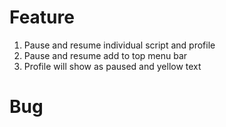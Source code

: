 # Feature

1. Pause and resume individual script and profile
2. Pause and resume add to top menu bar
3. Profile will show as paused and yellow text

# Bug
